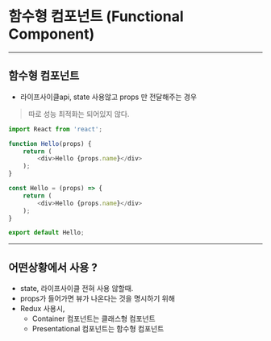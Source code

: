 # 함수형 컴포넌트 (Functional Component)
---
## 함수형 컴포넌트
- 라이프사이클api, state 사용않고 props 만 전달해주는 경우 
> 따로 성능 최적화는 되어있지 않다.

```js
import React from 'react';

function Hello(props) {
    return (
        <div>Hello {props.name}</div>
    );
}

const Hello = (props) => {
    return (
        <div>Hello {props.name}</div>
    );
}

export default Hello;

```
--- 
## 어떤상황에서 사용 ?
- state, 라이프사이클 전혀 사용 않할때.
- props가 들어가면 뷰가 나온다는 것을 명시하기 위해
- Redux 사용시,
  - Container 컴포넌트는 클래스형 컴포넌트
  - Presentational 컴포넌트는 함수형 컴포넌트
